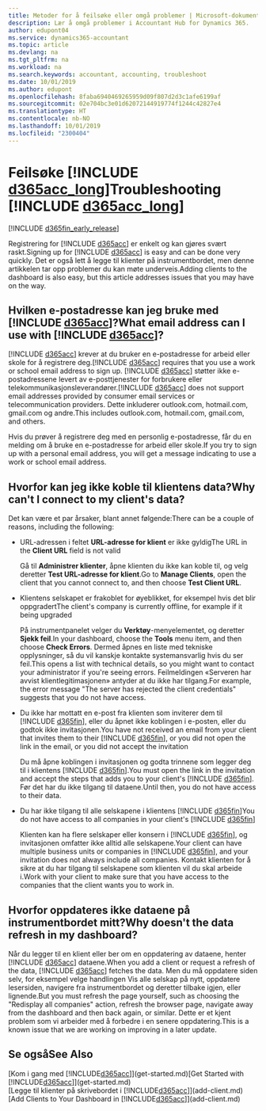```yaml
---
title: Metoder for å feilsøke eller omgå problemer | Microsoft-dokumentasjon
description: Lær å omgå problemer i Accountant Hub for Dynamics 365.
author: edupont04
ms.service: dynamics365-accountant
ms.topic: article
ms.devlang: na
ms.tgt_pltfrm: na
ms.workload: na
ms.search.keywords: accountant, accounting, troubleshoot
ms.date: 10/01/2019
ms.author: edupont
ms.openlocfilehash: 8faba6940469265959d09f807d2d3c1afe6199af
ms.sourcegitcommit: 02e704bc3e01d62072144919774f1244c42827e4
ms.translationtype: HT
ms.contentlocale: nb-NO
ms.lasthandoff: 10/01/2019
ms.locfileid: "2300404"
---
```

# <a name="troubleshooting-include-d365acc_longincludesd365acc_long_mdmd"></a><span data-ttu-id="fde00-103">Feilsøke [!INCLUDE [d365acc_long](includes/d365acc_long_md.md)]</span><span class="sxs-lookup"><span data-stu-id="fde00-103">Troubleshooting [!INCLUDE [d365acc_long](includes/d365acc_long_md.md)]</span></span>
[!INCLUDE [d365fin_early_release](includes/d365fin_early_release.md.md)]

<span data-ttu-id="fde00-104">Registrering for [!INCLUDE [d365acc](includes/d365acc_md.md)] er enkelt og kan gjøres svært raskt.</span><span class="sxs-lookup"><span data-stu-id="fde00-104">Signing up for [!INCLUDE [d365acc](includes/d365acc_md.md)] is easy and can be done very quickly.</span></span> <span data-ttu-id="fde00-105">Det er også lett å legge til klienter på instrumentbordet, men denne artikkelen tar opp problemer du kan møte underveis.</span><span class="sxs-lookup"><span data-stu-id="fde00-105">Adding clients to the dashboard is also easy, but this article addresses issues that you may have on the way.</span></span>

## <a name="what-email-address-can-i-use-with-include-d365accincludesd365acc_mdmd"></a><span data-ttu-id="fde00-106">Hvilken e-postadresse kan jeg bruke med [!INCLUDE [d365acc](includes/d365acc_md.md)]?</span><span class="sxs-lookup"><span data-stu-id="fde00-106">What email address can I use with [!INCLUDE [d365acc](includes/d365acc_md.md)]?</span></span>
<span data-ttu-id="fde00-107">[!INCLUDE [d365acc](includes/d365acc_md.md)] krever at du bruker en e-postadresse for arbeid eller skole for å registrere deg.</span><span class="sxs-lookup"><span data-stu-id="fde00-107">[!INCLUDE [d365acc](includes/d365acc_md.md)] requires that you use a work or school email address to sign up.</span></span> <span data-ttu-id="fde00-108">[!INCLUDE [d365acc](includes/d365acc_md.md)] støtter ikke e-postadressene levert av e-posttjenester for forbrukere eller telekommunikasjonsleverandører.</span><span class="sxs-lookup"><span data-stu-id="fde00-108">[!INCLUDE [d365acc](includes/d365acc_md.md)] does not support email addresses provided by consumer email services or telecommunication providers.</span></span> <span data-ttu-id="fde00-109">Dette inkluderer outlook.com, hotmail.com, gmail.com og andre.</span><span class="sxs-lookup"><span data-stu-id="fde00-109">This includes outlook.com, hotmail.com, gmail.com, and others.</span></span>  

<span data-ttu-id="fde00-110">Hvis du prøver å registrere deg med en personlig e-postadresse, får du en melding om å bruke en e-postadresse for arbeid eller skole.</span><span class="sxs-lookup"><span data-stu-id="fde00-110">If you try to sign up with a personal email address, you will get a message indicating to use a work or school email address.</span></span>  

## <a name="why-cant-i-connect-to-my-clients-data"></a><span data-ttu-id="fde00-111">Hvorfor kan jeg ikke koble til klientens data?</span><span class="sxs-lookup"><span data-stu-id="fde00-111">Why can't I connect to my client's data?</span></span>
<span data-ttu-id="fde00-112">Det kan være et par årsaker, blant annet følgende:</span><span class="sxs-lookup"><span data-stu-id="fde00-112">There can be a couple of reasons, including the following:</span></span>

- <span data-ttu-id="fde00-113">URL-adressen i feltet **URL-adresse for klient** er ikke gyldig</span><span class="sxs-lookup"><span data-stu-id="fde00-113">The URL in the **Client URL** field is not valid</span></span>  

  <span data-ttu-id="fde00-114">Gå til **Administrer klienter**, åpne klienten du ikke kan koble til, og velg deretter **Test URL-adresse for klient**.</span><span class="sxs-lookup"><span data-stu-id="fde00-114">Go to **Manage Clients**, open the client that you cannot connect to, and then choose **Test Client URL**.</span></span>  
- <span data-ttu-id="fde00-115">Klientens selskapet er frakoblet for øyeblikket, for eksempel hvis det blir oppgradert</span><span class="sxs-lookup"><span data-stu-id="fde00-115">The client's company is currently offline, for example if it being upgraded</span></span>

  <span data-ttu-id="fde00-116">På instrumentpanelet velger du **Verktøy**-menyelementet, og deretter **Sjekk feil**.</span><span class="sxs-lookup"><span data-stu-id="fde00-116">In your dashboard, choose the **Tools** menu item, and then choose **Check Errors**.</span></span> <span data-ttu-id="fde00-117">Dermed åpnes en liste med tekniske opplysninger, så du vil kanskje kontakte systemansvarlig hvis du ser feil.</span><span class="sxs-lookup"><span data-stu-id="fde00-117">This opens a list with technical details, so you might want to contact your administrator if you're seeing errors.</span></span> <span data-ttu-id="fde00-118">Feilmeldingen «Serveren har avvist klientlegitimasjonen» antyder at du ikke har tilgang.</span><span class="sxs-lookup"><span data-stu-id="fde00-118">For example, the error message "The server has rejected the client credentials" suggests that you do not have access.</span></span>  
- <span data-ttu-id="fde00-119">Du ikke har mottatt en e-post fra klienten som inviterer dem til [!INCLUDE [d365fin](includes/d365fin_md.md)], eller du åpnet ikke koblingen i e-posten, eller du godtok ikke invitasjonen.</span><span class="sxs-lookup"><span data-stu-id="fde00-119">You have not received an email from your client that invites them to their [!INCLUDE [d365fin](includes/d365fin_md.md)], or you did not open the link in the email, or you did not accept the invitation</span></span>

  <span data-ttu-id="fde00-120">Du må åpne koblingen i invitasjonen og godta trinnene som legger deg til i klientens [!INCLUDE [d365fin](includes/d365fin_md.md)].</span><span class="sxs-lookup"><span data-stu-id="fde00-120">You must open the link in the invitation and accept the steps that adds you to your client's [!INCLUDE [d365fin](includes/d365fin_md.md)].</span></span> <span data-ttu-id="fde00-121">Før det har du ikke tilgang til dataene.</span><span class="sxs-lookup"><span data-stu-id="fde00-121">Until then, you do not have access to their data.</span></span>  
- <span data-ttu-id="fde00-122">Du har ikke tilgang til alle selskapene i klientens [!INCLUDE [d365fin](includes/d365fin_md.md)]</span><span class="sxs-lookup"><span data-stu-id="fde00-122">You do not have access to all companies in your client's [!INCLUDE [d365fin](includes/d365fin_md.md)]</span></span>

  <span data-ttu-id="fde00-123">Klienten kan ha flere selskaper eller konsern i [!INCLUDE [d365fin](includes/d365fin_md.md)], og invitasjonen omfatter ikke alltid alle selskapene.</span><span class="sxs-lookup"><span data-stu-id="fde00-123">Your client can have multiple business units or companies in [!INCLUDE [d365fin](includes/d365fin_md.md)], and your invitation does not always include all companies.</span></span> <span data-ttu-id="fde00-124">Kontakt klienten for å sikre at du har tilgang til selskapene som klienten vil du skal arbeide i.</span><span class="sxs-lookup"><span data-stu-id="fde00-124">Work with your client to make sure that you have access to the companies that the client wants you to work in.</span></span>  

## <a name="why-doesnt-the-data-refresh-in-my-dashboard"></a><span data-ttu-id="fde00-125">Hvorfor oppdateres ikke dataene på instrumentbordet mitt?</span><span class="sxs-lookup"><span data-stu-id="fde00-125">Why doesn't the data refresh in my dashboard?</span></span>
<span data-ttu-id="fde00-126">Når du legger til en klient eller ber om en oppdatering av dataene, henter [!INCLUDE [d365acc](includes/d365acc_md.md)] dataene.</span><span class="sxs-lookup"><span data-stu-id="fde00-126">When you add a client or request a refresh of the data, [!INCLUDE [d365acc](includes/d365acc_md.md)] fetches the data.</span></span> <span data-ttu-id="fde00-127">Men du må oppdatere siden selv, for eksempel velge handlingen Vis alle selskap på nytt, oppdatere lesersiden, navigere fra instrumentbordet og deretter tilbake igjen, eller lignende.</span><span class="sxs-lookup"><span data-stu-id="fde00-127">But you must refresh the page yourself, such as choosing the "Redisplay all companies" action, refresh the browser page, navigate away from the dashboard and then back again, or similar.</span></span> <span data-ttu-id="fde00-128">Dette er et kjent problem som vi arbeider med å forbedre i en senere oppdatering.</span><span class="sxs-lookup"><span data-stu-id="fde00-128">This is a known issue that we are working on improving in a later update.</span></span>  

## <a name="see-also"></a><span data-ttu-id="fde00-129">Se også</span><span class="sxs-lookup"><span data-stu-id="fde00-129">See Also</span></span>
<span data-ttu-id="fde00-130">[Kom i gang med [!INCLUDE[d365acc](includes/d365acc_md.md)]](get-started.md)</span><span class="sxs-lookup"><span data-stu-id="fde00-130">[Get Started with [!INCLUDE[d365acc](includes/d365acc_md.md)]](get-started.md)</span></span>  
<span data-ttu-id="fde00-131">[Legge til klienter på skrivebordet i [!INCLUDE[d365acc](includes/d365acc_md.md)]](add-client.md)</span><span class="sxs-lookup"><span data-stu-id="fde00-131">[Add Clients to Your Dashboard in [!INCLUDE[d365acc](includes/d365acc_md.md)]](add-client.md)</span></span>  
